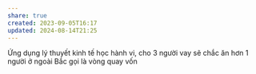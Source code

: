 ```yaml
---
share: true
created: 2023-09-05T16:17
updated: 2024-08-14T21:25
---
```

Ứng dụng lý thuyết kinh tế học hành vi, cho 3 người vay sẽ chắc ăn hơn 1 người
ở ngoài Bắc gọi là vòng quay vốn

